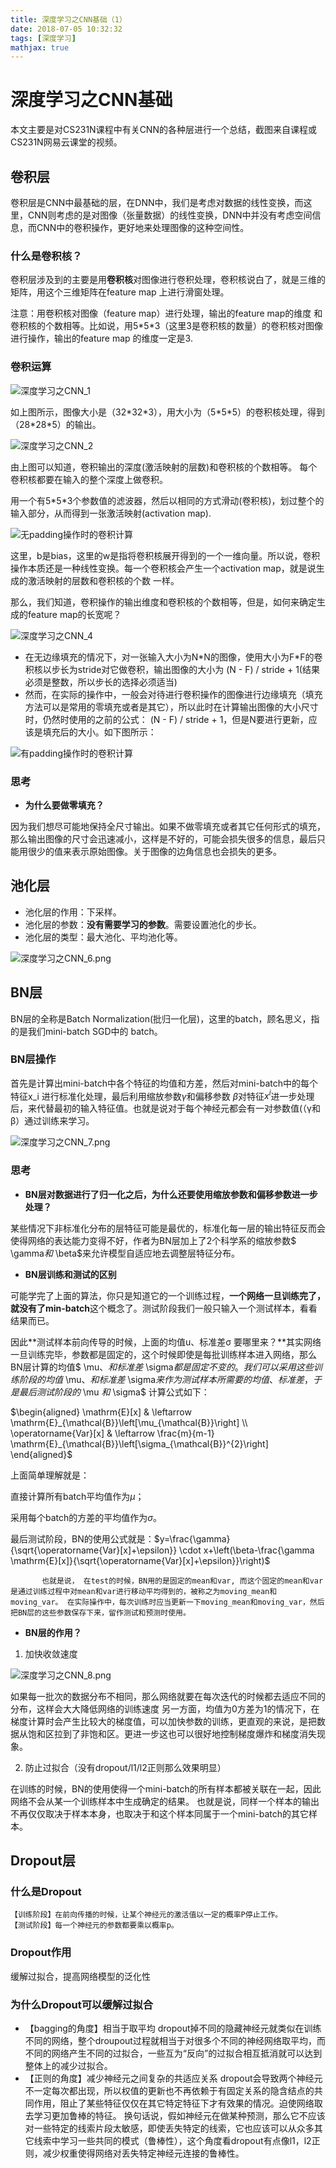 ```yaml
---
title: 深度学习之CNN基础（1）
date: 2018-07-05 10:32:32
tags: [深度学习]
mathjax: true
---
```

# 深度学习之CNN基础

本文主要是对CS231N课程中有关CNN的各种层进行一个总结，截图来自课程或CS231N网易云课堂的视频。

## 卷积层

卷积层是CNN中最基础的层，在DNN中，我们是考虑对数据的线性变换，而这里，CNN则考虑的是对图像（张量数据）的线性变换，DNN中并没有考虑空间信息，而CNN中的卷积操作，更好地来处理图像的这种空间性。

### 什么是卷积核？

卷积层涉及到的主要是用**卷积核**对图像进行卷积处理，卷积核说白了，就是三维的矩阵，用这个三维矩阵在feature map 上进行滑窗处理。

注意：用卷积核对图像（feature map）进行处理，输出的feature map的维度 和 卷积核的个数相等。比如说，用5\*5\*3（这里3是卷积核的数量）的卷积核对图像进行操作，输出的feature map 的维度一定是3.

### 卷积运算

![深度学习之CNN_1](..\images\深度学习之CNN_1.png)

如上图所示，图像大小是（32\*32\*3），用大小为（5\*5\*5）的卷积核处理，得到（28\*28\*5）的输出。

![深度学习之CNN_2](..\images\深度学习之CNN_2.png)

由上图可以知道，卷积输出的深度(激活映射的层数)和卷积核的个数相等。
每个卷积核都要在输入的整个深度上做卷积。

用一个有5\*5\*3个参数值的滤波器，然后以相同的方式滑动(卷积核)，划过整个的输入部分，从而得到一张激活映射(activation map).

![无padding操作时的卷积计算](..\images\深度学习之CNN_3.png)

这里，b是bias，这里的w是指将卷积核展开得到的一个一维向量。所以说，卷积操作本质还是一种线性变换。每一个卷积核会产生一个activation map，就是说生成的激活映射的层数和卷积核的个数 一样。

那么，我们知道，卷积操作的输出维度和卷积核的个数相等，但是，如何来确定生成的feature map的长宽呢？

![深度学习之CNN_4](..\images\深度学习之CNN_4.png)

* 在无边缘填充的情况下，对一张输入大小为N\*N的图像，使用大小为F*F的卷积核以步长为stride对它做卷积，输出图像的大小为  (N - F) / stride + 1(结果必须是整数，所以步长的选择必须适当)
* 然而，在实际的操作中，一般会对待进行卷积操作的图像进行边缘填充（填充方法可以是常用的零填充或者是其它），所以此时在计算输出图像的大小尺寸时，仍然时使用的之前的公式：
  (N - F) / stride + 1，但是N要进行更新，应该是填充后的大小。如下图所示：

![有padding操作时的卷积计算](..\images\深度学习之CNN_5.png)

### 思考

* **为什么要做零填充？**

 因为我们想尽可能地保持全尺寸输出。如果不做零填充或者其它任何形式的填充，那么输出图像的尺寸会迅速减小，这样是不好的，可能会损失很多的信息，最后只能用很少的值来表示原始图像。关于图像的边角信息也会损失的更多。

## 池化层

* 池化层的作用：下采样。
* 池化层的参数：**没有需要学习的参数**。需要设置池化的步长。
* 池化层的类型：最大池化、平均池化等。

![深度学习之CNN_6.png](..\images\深度学习之CNN_6.png)

## BN层

BN层的全称是Batch Normalization(批归一化层)，这里的batch，顾名思义，指的是我们mini-batch SGD中的 batch。

### BN层操作

首先是计算出mini-batch中各个特征的均值和方差，然后对mini-batch中的每个特征x_i 进行标准化处理，最后利用缩放参数$\gamma$和偏移参数$\ \beta$对特征$x^i$进一步处理后，来代替最初的输入特征值。也就是说对于每个神经元都会有一对参数值(（γ和β）通过训练来学习。

![深度学习之CNN_7.png](..\images\深度学习之CNN_7.png)

### 思考

* **BN层对数据进行了归一化之后，为什么还要使用缩放参数和偏移参数进一步处理？**

某些情况下非标准化分布的层特征可能是最优的，标准化每一层的输出特征反而会使得网络的表达能力变得不好，作者为BN层加上了2个科学系的缩放参数$ \gamma$和$ \beta$来允许模型自适应地去调整层特征分布。

* **BN层训练和测试的区别**

可能学完了上面的算法，你只是知道它的一个训练过程，**一个网络一旦训练完了，就没有了min-batch**这个概念了。测试阶段我们一般只输入一个测试样本，看看结果而已。

因此**测试样本前向传导的时候，上面的均值u、标准差σ 要哪里来？**其实网络一旦训练完毕，参数都是固定的，这个时候即使是每批训练样本进入网络，那么BN层计算的均值$ \mu$、和标准差$ \sigma$都是固定不变的。我们可以采用这些训练阶段的均值$ \mu$、和标准差$ \sigma$来作为测试样本所需要的均值、标准差，于是最后测试阶段的$ \mu $和$ \sigma$ 计算公式如下：

$\begin{aligned} \mathrm{E}[x] & \leftarrow \mathrm{E}_{\mathcal{B}}\left[\mu_{\mathcal{B}}\right] \\ \operatorname{Var}[x] & \leftarrow \frac{m}{m-1} \mathrm{E}_{\mathcal{B}}\left[\sigma_{\mathcal{B}}^{2}\right] \end{aligned}$

上面简单理解就是：

直接计算所有batch平均值作为$\mu$；

采用每个batch的方差的平均值作为$\sigma$。

最后测试阶段，BN的使用公式就是：$y=\frac{\gamma}{\sqrt{\operatorname{Var}[x]+\epsilon}} \cdot x+\left(\beta-\frac{\gamma \mathrm{E}[x]}{\sqrt{\operatorname{Var}[x]+\epsilon}}\right)$

`		也就是说， 在test的时候，BN用的是固定的mean和var, 而这个固定的mean和var是通过训练过程中对mean和var进行移动平均得到的，被称之为moving_mean和moving_var。
在实际操作中，每次训练时应当更新一下moving_mean和moving_var，然后把BN层的这些参数保存下来，留作测试和预测时使用。`

* **BN层的作用？**

1. 加快收敛速度

![深度学习之CNN_8.png](..\images\深度学习之CNN_8.png)

如果每一批次的数据分布不相同，那么网络就要在每次迭代的时候都去适应不同的分布，这样会大大降低网络的训练速度
另一方面，均值为0方差为1的情况下，在梯度计算时会产生比较大的梯度值，可以加快参数的训练，更直观的来说，是把数据从饱和区拉到了非饱和区。更进一步这也可以很好地控制梯度爆炸和梯度消失现象。

2. 防止过拟合（没有dropout/l1/l2正则那么效果明显）

在训练的时候，BN的使用使得一个mini-batch的所有样本都被关联在一起，因此网络不会从某一个训练样本中生成确定的结果。
也就是说，同样一个样本的输出不再仅仅取决于样本本身，也取决于和这个样本同属于一个mini-batch的其它样本。

## Dropout层

### 什么是Dropout

	【训练阶段】在前向传播的时候，让某个神经元的激活值以一定的概率P停止工作。
	【测试阶段】每一个神经元的参数都要乘以概率p。
### Dropout作用

缓解过拟合，提高网络模型的泛化性

### 为什么Dropout可以缓解过拟合

* 【bagging的角度】相当于取平均
dropout掉不同的隐藏神经元就类似在训练不同的网络，整个droupout过程就相当于对很多个不同的神经网络取平均，而不同的网络产生不同的过拟合，一些互为“反向”的过拟合相互抵消就可以达到整体上的减少过拟合。
* 【正则的角度】减少神经元之间复杂的共适应关系
dropout会导致两个神经元不一定每次都出现，所以权值的更新也不再依赖于有固定关系的隐含结点的共同作用，阻止了某些特征仅仅在其它特定特征下才有效果的情况。迫使网络取去学习更加鲁棒的特征。
换句话说，假如神经元在做某种预测，那么它不应该对一些特定的线索片段太敏感，即使丢失特定的线索，它也应该可以从众多其它线索中学习一些共同的模式（鲁棒性），这个角度看dropout有点像l1，l2正则，减少权重使得网络对丢失特定神经元连接的鲁棒性。